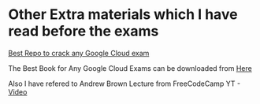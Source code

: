 
# Other Extra materials which I have read before the exams

[Best Repo to crack any Google Cloud exam](https://github.com/priyankavergadia/GCPSketchnote)

The Best Book for Any Google Cloud Exams can be downloaded from [Here](https://www.amazon.in/Visualizing-Google-Cloud-Illustrated-References/dp/1119816327)

Also I have refered to Andrew Brown Lecture from FreeCodeCamp YT -[Video](https://www.youtube.com/watch?v=UGRDM86MBIQ&t)


